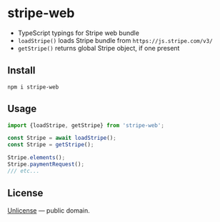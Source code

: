 # stripe-web

- TypeScript typings for Stripe web bundle
- `loadStripe()` loads Stripe bundle from `https://js.stripe.com/v3/`
- `getStripe()` returns global Stripe object, if one present


## Install

```shell
npm i stripe-web
```


## Usage

```js
import {loadStripe, getStripe} from 'stripe-web';

const Stripe = await loadStripe();
const Stripe = getStripe();

Stripe.elements();
Stripe.paymentRequest();
/// etc...
```


## License

[Unlicense](LICENSE) &mdash; public domain.
